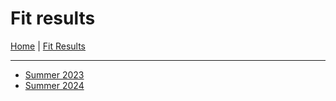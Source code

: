 # Fit results

[Home](https://utfit.github.io/) | [Fit Results](https://utfit.github.io/fit_results)

---

- [Summer 2023](summer_23/README.md)
- [Summer 2024](summer_24/README.md)
